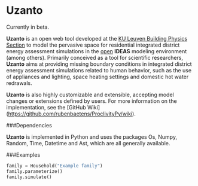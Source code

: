 Uzanto
=======

Currently in beta.

**Uzanto** is an open web tool developed at the [KU Leuven Building Physics Section](http://bwk.kuleuven.be/bwf/) 
to model the pervasive space for residential integrated district energy assessment simulations in the
[open](https://github.com/open-ideas) **IDEAS** modeling environment (among others).
Primarily conceived as a tool for scientific researchers, **Uzanto** aims at providing missing boundary conditions
in integrated district energy assessment simulations related to human behavior, such as the use of appliances and 
lighting, space heating settings and domestic hot water redrawals.

**Uzanto** is also highly customizable and extensible, accepting model changes or extensions defined by users. 
For more information on the implementation, see the [GitHub Wiki]
(https://github.com/rubenbaetens/ProclivityPy/wiki).

###Dependencies

**Uzanto** is implemented in Python and uses the packages Os, Numpy, Random, Time, Datetime and Ast, which are
all generally available.

###Examples

```python
family = Household("Example family")
family.parameterize()
family.simulate()
```

